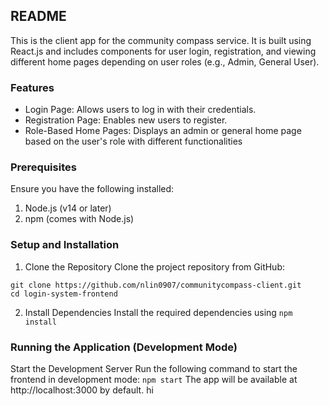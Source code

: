 ## README

This is the client app for the community compass service. It is built using React.js and includes components for user login, registration, and viewing different home pages depending on user roles (e.g., Admin, General User).

### Features
- Login Page: Allows users to log in with their credentials.
- Registration Page: Enables new users to register.
- Role-Based Home Pages: Displays an admin or general home page based on the user's role with different functionalities

### Prerequisites
Ensure you have the following installed:
1. Node.js (v14 or later)
2. npm (comes with Node.js)

### Setup and Installation
1. Clone the Repository
Clone the project repository from GitHub: 
```
git clone https://github.com/nlin0907/communitycompass-client.git
cd login-system-frontend
```
2. Install Dependencies
Install the required dependencies using <code>npm install</code>

### Running the Application (Development Mode)
Start the Development Server
Run the following command to start the frontend in development mode: <code>npm start</code>
The app will be available at http://localhost:3000 by default. hi